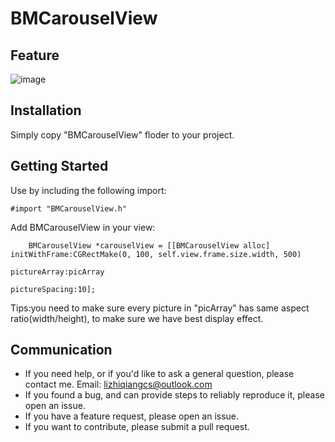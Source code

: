 # BMCarouselView

## Feature
![image](https://github.com/BlueMercury/BMCarouselView/blob/master/demo.gif)

## Installation

Simply copy "BMCarouselView" floder to your project.

## Getting Started
Use by including the following import:

```
#import "BMCarouselView.h"
```
Add BMCarouselView in your view:

```
    BMCarouselView *carouselView = [[BMCarouselView alloc] initWithFrame:CGRectMake(0, 100, self.view.frame.size.width, 500)
                                                            pictureArray:picArray
                                                          pictureSpacing:10];
```
Tips:you need to make sure every picture in "picArray" has same aspect ratio(width/height), to make sure we have best display effect.


## Communication

- If you need help, or if you'd like to ask a general question, please contact me. Email:  lizhiqiangcs@outlook.com
- If you found a bug, and can provide steps to reliably reproduce it, please open an issue.
- If you have a feature request, please open an issue.
- If you want to contribute, please submit a pull request.